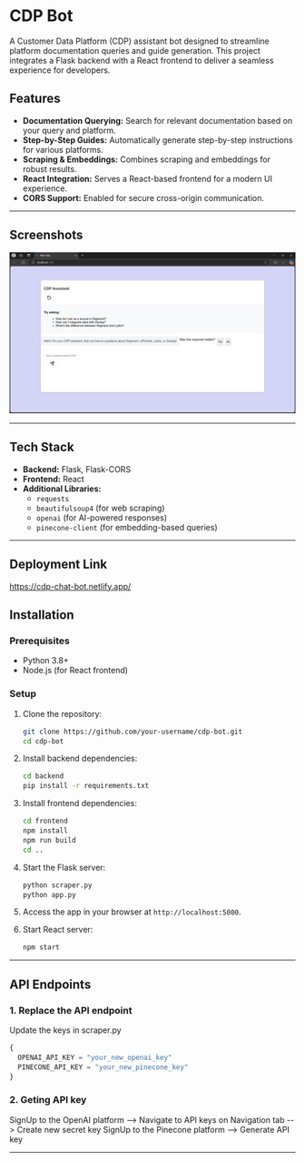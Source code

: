 
# CDP Bot

A Customer Data Platform (CDP) assistant bot designed to streamline platform documentation queries and guide generation. This project integrates a Flask backend with a React frontend to deliver a seamless experience for developers.

## Features

- **Documentation Querying:** Search for relevant documentation based on your query and platform.
- **Step-by-Step Guides:** Automatically generate step-by-step instructions for various platforms.
- **Scraping & Embeddings:** Combines scraping and embeddings for robust results.
- **React Integration:** Serves a React-based frontend for a modern UI experience.
- **CORS Support:** Enabled for secure cross-origin communication.

---

## Screenshots

![](backend/SS_1.png)

---

## Tech Stack

- **Backend:** Flask, Flask-CORS
- **Frontend:** React
- **Additional Libraries:** 
  - `requests` 
  - `beautifulsoup4` (for web scraping)
  - `openai` (for AI-powered responses)
  - `pinecone-client` (for embedding-based queries)

---
## Deployment Link
https://cdp-chat-bot.netlify.app/

## Installation

### Prerequisites

- Python 3.8+
- Node.js (for React frontend)

### Setup

1. Clone the repository:
   ```bash
   git clone https://github.com/your-username/cdp-bot.git
   cd cdp-bot
   ```

2. Install backend dependencies:
   ```bash
   cd backend
   pip install -r requirements.txt
   ```

3. Install frontend dependencies:
   ```bash
   cd frontend
   npm install
   npm run build
   cd ..
   ```

4. Start the Flask server:
   ```bash
   python scraper.py
   python app.py
   ```

5. Access the app in your browser at `http://localhost:5000`.

6. Start React server:
   ```bash
   npm start
   ```
---

## API Endpoints

### 1. Replace the API endpoint 
Update the keys in scraper.py
```js
{
  OPENAI_API_KEY = "your_new_openai_key"
  PINECONE_API_KEY = "your_new_pinecone_key"
}
```

### 2. Geting API key 
SignUp to the OpenAI platform --> Navigate to API keys on Navigation tab --> Create new secret key 
SignUp to the Pinecone platform --> Generate API key 

---







